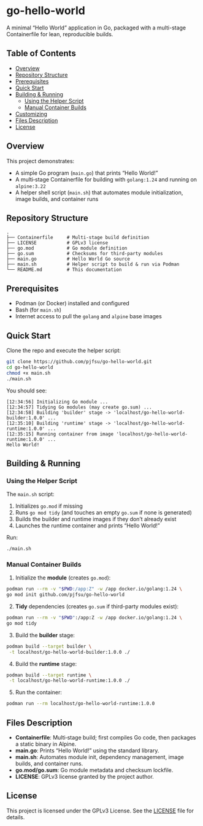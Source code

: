 # go-hello-world

A minimal “Hello World” application in Go, packaged with a multi-stage Containerfile for lean, reproducible builds.

## Table of Contents

- [Overview](#overview)  
- [Repository Structure](#repository-structure)  
- [Prerequisites](#prerequisites)  
- [Quick Start](#quick-start)  
- [Building & Running](#building--running)  
  - [Using the Helper Script](#using-the-helper-script)  
  - [Manual Container Builds](#manual-container-builds)  
- [Customizing](#customizing)  
- [Files Description](#files-description)  
- [License](#license)  

## Overview

This project demonstrates:

- A simple Go program (`main.go`) that prints “Hello World!”  
- A multi‐stage Containerfile for building with `golang:1.24` and running on `alpine:3.22`  
- A helper shell script (`main.sh`) that automates module initialization, image builds, and container runs  

## Repository Structure

```
.
├── Containerfile     # Multi-stage build definition
├── LICENSE           # GPLv3 license
├── go.mod            # Go module definition
├── go.sum            # Checksums for third-party modules
├── main.go           # Hello World Go source
├── main.sh           # Helper script to build & run via Podman
└── README.md         # This documentation
```

## Prerequisites

- Podman (or Docker) installed and configured  
- Bash (for `main.sh`)  
- Internet access to pull the `golang` and `alpine` base images  

## Quick Start

Clone the repo and execute the helper script:

```bash
git clone https://github.com/pjfsu/go-hello-world.git
cd go-hello-world
chmod +x main.sh
./main.sh
```

You should see:

```
[12:34:56] Initializing Go module ...
[12:34:57] Tidying Go modules (may create go.sum) ...
[12:34:58] Building 'builder' stage -> 'localhost/go-hello-world-builder:1.0.0' ...
[12:35:10] Building 'runtime' stage -> 'localhost/go-hello-world-runtime:1.0.0' ...
[12:35:15] Running container from image 'localhost/go-hello-world-runtime:1.0.0' ...
Hello World!
```

## Building & Running

### Using the Helper Script

The `main.sh` script:

1. Initializes `go.mod` if missing  
2. Runs `go mod tidy` (and touches an empty `go.sum` if none is generated)  
3. Builds the builder and runtime images if they don’t already exist  
4. Launches the runtime container and prints “Hello World!”  

Run:
```bash
./main.sh
```

### Manual Container Builds

1. Initialize the **module** (creates `go.mod`):
```bash
podman run --rm -v "$PWD:/app:Z" -w /app docker.io/golang:1.24 \
go mod init github.com/pjfsu/go-hello-world
```

2. **Tidy** dependencies (creates `go.sum` if third-party modules exist):
```bash
podman run --rm -v "$PWD":/app:Z -w /app docker.io/golang:1.24 \
go mod tidy
```

3. Build the **builder** stage:
```bash
podman build --target builder \
 -t localhost/go-hello-world-builder:1.0.0 ./
```
4. Build the **runtime** stage:
```bash
podman build --target runtime \
 -t localhost/go-hello-world-runtime:1.0.0 ./
```
5. Run the container:
```bash
podman run --rm localhost/go-hello-world-runtime:1.0.0
```

## Files Description

- **Containerfile**: Multi‐stage build; first compiles Go code, then packages a static binary in Alpine.  
- **main.go**: Prints “Hello World!” using the standard library.  
- **main.sh**: Automates module init, dependency management, image builds, and container runs.  
- **go.mod/go.sum**: Go module metadata and checksum lockfile.  
- **LICENSE**: GPLv3 license granted by the project author.

## License

This project is licensed under the GPLv3 License. See the [LICENSE](LICENSE) file for details.
